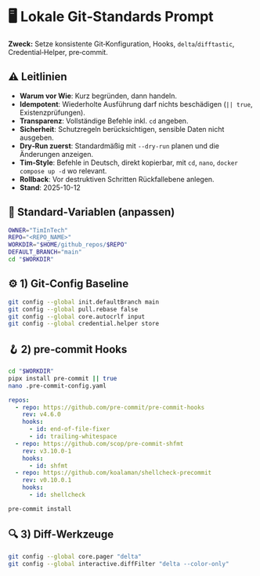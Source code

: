<!--
Standard-Header (TimInTech Prompt Pack)
- Warum vor Wie: Erst begründen, dann handeln.
- Default: --dry-run (nur planen), idempotent, mit Rollback-Hinweis.
- CleanResetVerweis: Siehe CLEAN_RESET_PROMPT.md für verlustfreie Verlaufskorrekturen.
- Vollständige Befehle mit `cd`, `nano`, `docker compose up -d`.
- Outputs: schreibe komplette Dateien bei Änderungen neu.
-->

# 🖥️ Lokale Git‑Standards Prompt

**Zweck:**
Setze konsistente Git‑Konfiguration, Hooks, `delta`/`difftastic`, Credential‑Helper, pre‑commit.

## ⚠️ Leitlinien
- **Warum vor Wie**: Kurz begründen, dann handeln.
- **Idempotent**: Wiederholte Ausführung darf nichts beschädigen (`|| true`, Existenzprüfungen).
- **Transparenz**: Vollständige Befehle inkl. `cd` angeben.
- **Sicherheit**: Schutzregeln berücksichtigen, sensible Daten nicht ausgeben.
- **Dry‑Run zuerst**: Standardmäßig mit `--dry-run` planen und die Änderungen anzeigen.
- **Tim‑Style**: Befehle in Deutsch, direkt kopierbar, mit `cd`, `nano`, `docker compose up -d` wo relevant.
- **Rollback**: Vor destruktiven Schritten Rückfallebene anlegen.
- **Stand**: 2025-10-12

## 🔧 Standard‑Variablen (anpassen)
```bash
OWNER="TimInTech"
REPO="<REPO_NAME>"
WORKDIR="$HOME/github_repos/$REPO"
DEFAULT_BRANCH="main"
cd "$WORKDIR"
```

## ⚙️ 1) Git‑Config Baseline
```bash
git config --global init.defaultBranch main
git config --global pull.rebase false
git config --global core.autocrlf input
git config --global credential.helper store
```

## 🪝 2) pre‑commit Hooks
```bash
cd "$WORKDIR"
pipx install pre-commit || true
nano .pre-commit-config.yaml
```
```yaml
repos:
  - repo: https://github.com/pre-commit/pre-commit-hooks
    rev: v4.6.0
    hooks:
      - id: end-of-file-fixer
      - id: trailing-whitespace
  - repo: https://github.com/scop/pre-commit-shfmt
    rev: v3.10.0-1
    hooks:
      - id: shfmt
  - repo: https://github.com/koalaman/shellcheck-precommit
    rev: v0.10.0.1
    hooks:
      - id: shellcheck
```
```bash
pre-commit install
```

## 🔍 3) Diff‑Werkzeuge
```bash
git config --global core.pager "delta"
git config --global interactive.diffFilter "delta --color-only"
```
